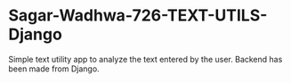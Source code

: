 # Sagar-Wadhwa-726-TEXT-UTILS-Django
Simple text utility app to analyze the text entered by the user. Backend has been made from Django.
